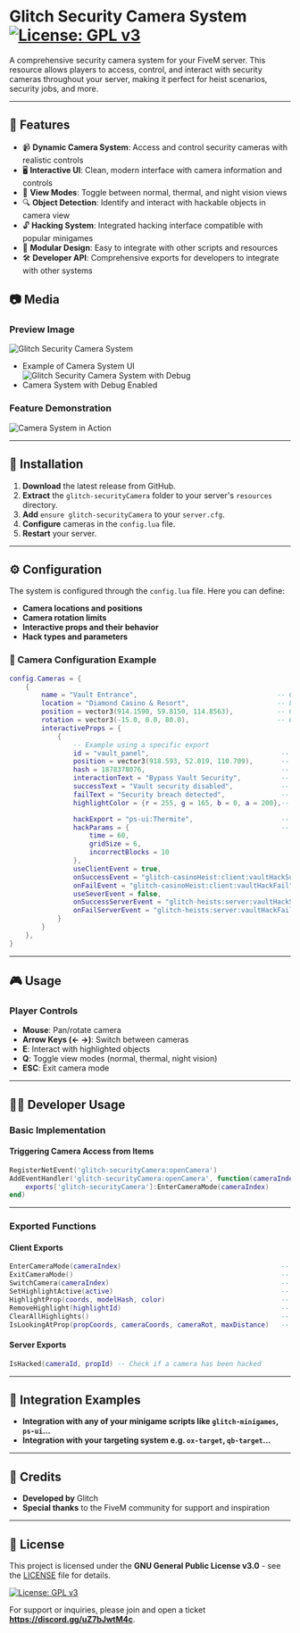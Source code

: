 # Glitch Security Camera System [![License: GPL v3](https://img.shields.io/badge/License-GPLv3-blue.svg)](https://www.gnu.org/licenses/gpl-3.0)

A comprehensive security camera system for your FiveM server. This resource allows players to access, control, and interact with security cameras throughout your server, making it perfect for heist scenarios, security jobs, and more.

---

## 📌 Features

- 📹 **Dynamic Camera System**: Access and control security cameras with realistic controls  
- 🖥️ **Interactive UI**: Clean, modern interface with camera information and controls  
- 🌙 **View Modes**: Toggle between normal, thermal, and night vision views  
- 🔍 **Object Detection**: Identify and interact with hackable objects in camera view  
- 🔓 **Hacking System**: Integrated hacking interface compatible with popular minigames  
- 🧩 **Modular Design**: Easy to integrate with other scripts and resources  
- 🛠️ **Developer API**: Comprehensive exports for developers to integrate with other systems  

## 📷 Media

### **Preview Image**
![Glitch Security Camera System](https://kappa.lol/rFcose)
- Example of Camera System UI
![Glitch Security Camera System with Debug](https://kappa.lol/z6RqYU)
-  Camera System with Debug Enabled
### **Feature Demonstration**
![Camera System in Action](Incomplete)

---

## 🔧 Installation

1. **Download** the latest release from GitHub.  
2. **Extract** the `glitch-securityCamera` folder to your server's `resources` directory.  
3. **Add** `ensure glitch-securityCamera` to your `server.cfg`.  
4. **Configure** cameras in the `config.lua` file.  
5. **Restart** your server.  

---

## ⚙️ Configuration

The system is configured through the `config.lua` file. Here you can define:  

- **Camera locations and positions**  
- **Camera rotation limits**  
- **Interactive props and their behavior**  
- **Hack types and parameters**  

### 📌 Camera Configuration Example  
``` lua
config.Cameras = {
    {
        name = "Vault Entrance",                                   -- Camera name
        location = "Diamond Casino & Resort",                      -- Location of the camera
        position = vector3(914.1590, 59.8150, 114.8563),           -- Camera position
        rotation = vector3(-15.0, 0.0, 80.0),                      -- Camera rotation
        interactiveProps = {
            {
                -- Example using a specific export
                id = "vault_panel",                                 -- Unique ID for the prop
                position = vector3(918.593, 52.019, 110.709),       -- Prop position
                hash = 1878378076,                                  -- Hash of the prop model
                interactionText = "Bypass Vault Security",          -- Text displayed when interacting with the prop
                successText = "Vault security disabled",            -- Text displayed on success
                failText = "Security breach detected",              -- Text displayed on failure
                highlightColor = {r = 255, g = 165, b = 0, a = 200},-- Color of the highlight

                hackExport = "ps-ui:Thermite",                      -- Export to call for hack minigame
                hackParams = {                                      -- Parameters for the hack minigame
                    time = 60,
                    gridSize = 6,
                    incorrectBlocks = 10
                },
                useClientEvent = true,                                              -- Use client event for hack
                onSuccessEvent = "glitch-casinoHeist:client:vaultHackSuccess",        -- Event triggered on success
                onFailEvent = "glitch-casinoHeist:client:vaultHackFail",              -- Event triggered on failure
                useSeverEvent = false,                                              -- Use server event for hack
                onSuccessServerEvent = "glitch-heists:server:vaultHackSuccess",       -- Server event triggered on success
                onFailServerEvent = "glitch-heists:server:vaultHackFail"              -- Server event triggered on failure
            }
        }
    },
}
```

---

## 🎮 Usage

### **Player Controls**
- **Mouse**: Pan/rotate camera  
- **Arrow Keys (← →)**: Switch between cameras  
- **E**: Interact with highlighted objects  
- **Q**: Toggle view modes (normal, thermal, night vision)  
- **ESC**: Exit camera mode  

---

## 👨‍💻 Developer Usage

### **Basic Implementation**
#### **Triggering Camera Access from Items**
``` lua
RegisterNetEvent('glitch-securityCamera:openCamera')
AddEventHandler('glitch-securityCamera:openCamera', function(cameraIndex)
    exports['glitch-securityCamera']:EnterCameraMode(cameraIndex)
end)
```

---

### **Exported Functions**

#### **Client Exports**
``` lua
EnterCameraMode(cameraIndex)                                        -- Enter camera mode with specified camera
ExitCameraMode()                                                    -- Exit camera mode
SwitchCamera(cameraIndex)                                           -- Switch to a different camera
SetHighlightActive(active)                                          -- Enable/disable object highlighting
HighlightProp(coords, modelHash, color)                             -- Highlight a specific prop
RemoveHighlight(highlightId)                                        -- Remove a specific highlight
ClearAllHighlights()                                                -- Remove all highlights
IsLookingAtProp(propCoords, cameraCoords, cameraRot, maxDistance)   -- Check if a prop is in view
```

#### **Server Exports**
``` lua
IsHacked(cameraId, propId) -- Check if a camera has been hacked
```

---

## 🔄 Integration Examples

- **Integration with any of your minigame scripts like `glitch-minigames`, `ps-ui`...**  
- **Integration with your targeting system e.g. `ox-target`, `qb-target`...**  

---

## 📜 Credits

- **Developed by** Glitch  
- **Special thanks** to the FiveM community for support and inspiration  

---

## 📜 License

This project is licensed under the **GNU General Public License v3.0** - see the [LICENSE](LICENSE) file for details.  

[![License: GPL v3](https://img.shields.io/badge/License-GPLv3-blue.svg)](https://www.gnu.org/licenses/gpl-3.0)

For support or inquiries, please join and open a ticket **https://discord.gg/uZ7bJwtM4c**.
